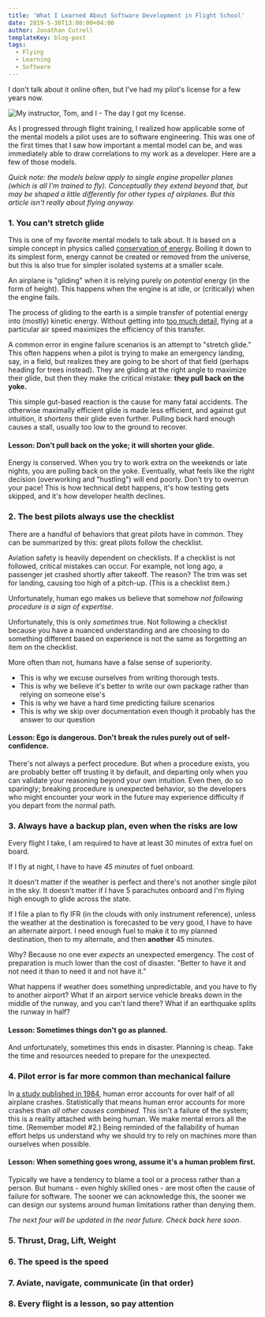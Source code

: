 ```yaml
---
title: 'What I Learned About Software Development in Flight School'
date: 2019-5-30T13:00:00+04:00
author: Jonathan Cutrell
templateKey: blog-post
tags:
  - Flying
  - Learning
  - Software
---
```



I don't talk about it online often, but I've had my pilot's license for a few years now.

![My instructor, Tom, and I - The day I got my license.](./license.jpg)

As I progressed through flight training, I realized how applicable some of the mental
models a pilot uses are to software engineering. This was one of the first times that
I saw how important a mental model can be, and was immediately able to draw correlations
to my work as a developer. Here are a few of those models.

_Quick note: the models below apply to single engine propeller planes (which is all I'm trained
to fly). Conceptually they extend beyond that, but may be shaped a little differently for other
types of airplanes. But this article isn't really about flying anyway._

### 1. You can't stretch glide

This is one of my favorite mental models to talk about. It is based on a simple concept in
physics called [conservation of energy](https://www.khanacademy.org/science/physics/work-and-energy/work-and-energy-tutorial/a/what-is-conservation-of-energy).
Boiling it down to its simplest form, energy cannot be created or removed from the universe,
but this is also true for simpler isolated systems at a smaller scale.

An airplane is "gliding" when it is relying purely on _potential_ energy (in the form of height).
This happens when the engine is at idle, or (critically) when the engine fails.

The process of gliding to the earth is a simple transfer of potential energy into (mostly)
kinetic energy. Without getting into [too much detail](https://www.boldmethod.com/learn-to-fly/maneuvers/how-to-handle-a-power-off-landing-following-an-engine-failure-best-glide-or-minimum-sink-how-to/), flying at a particular air speed maximizes the efficiency of this transfer.

A common error in engine failure scenarios is an attempt to "stretch glide."
This often happens when a pilot is trying to make an emergency
landing, say, in a field, but realizes they are going to be short of that field (perhaps
heading for trees instead). They are gliding at the right angle to maximize their glide,
but then they make the critical mistake: **they pull back on the yoke.**

This simple gut-based reaction is the cause for many fatal accidents. The otherwise maximally
efficient glide is made less efficient, and against gut intuition, it _shortens_ their glide
even further. Pulling back hard enough causes a stall, usually too low to the ground to recover.

#### Lesson: Don't pull back on the yoke; it will shorten your glide.
Energy is conserved. When you try to work extra on the weekends or late nights,
you are pulling back on the yoke. Eventually, what feels like the right decision
(overworking and "hustling") will end poorly. Don't try to overrun your pace!
This is how technical debt happens, it's how testing gets skipped, and it's how developer
health declines.

### 2. The best pilots always use the checklist

There are a handful of behaviors that great pilots have in common. They can be summarized
by this: great pilots follow the checklist.

Aviation safety is heavily dependent on checklists. If a checklist is not followed, critical
mistakes can occur. For example, not long ago, a passenger jet crashed shortly after takeoff.
The reason? The trim was set for landing, causing too high of a pitch-up.
(This is a checklist item.)

Unfortunately, human ego makes us believe that somehow _not following procedure is a sign of
expertise._

Unfortunately, this is only _sometimes_ true. Not following a checklist because you have a nuanced
understanding and are choosing to do something different based on experience is not the same as
forgetting an item on the checklist.

More often than not, humans have a false sense of superiority.

- This is why we excuse ourselves from writing thorough tests.
- This is why we believe it's better to write our own package rather than relying on someone else's
- This is why we have a hard time predicting failure scenarios
- This is why we skip over documentation even though it probably has the answer to our question

#### Lesson: Ego is dangerous. Don't break the rules purely out of self-confidence.
There's not always a perfect procedure. But when a procedure exists, you are probably better
off trusting it by default, and departing only when you can validate your reasoning
beyond your own intuition. Even then, do so sparingly; breaking procedure is unexpected
behavior, so the developers who might encounter your work in the future may experience
difficulty if you depart from the normal path.

### 3. Always have a backup plan, even when the risks are low

Every flight I take, I am required to have at least 30 minutes of extra fuel on board.

If I fly at night, I have to have _45 minutes_ of fuel onboard.

It doesn't matter if the weather is perfect and there's not another single pilot in the sky.
It doesn't matter if I have 5 parachutes onboard and I'm flying high enough to glide across
the state.

If I file a plan to fly IFR (in the clouds with only instrument reference),
unless the weather at the destination is forecasted to be very good, I have to have an
alternate airport. I need enough fuel to make it to my planned destination,
then to my alternate, and then **another** 45 minutes.

Why? Because no one ever _expects_ an unexpected emergency. The cost of preparation is much lower
than the cost of disaster. "Better to have it and not need it than to need it and not have it."

What happens if weather does something unpredictable, and you have to fly to another airport?
What if an airport service vehicle breaks down in the middle of the runway,
and you can't land there? What if an earthquake splits the runway in half?

#### Lesson: Sometimes things don't go as planned.
And unfortunately, sometimes this ends in disaster. Planning is cheap.
Take the time and resources needed to prepare for the unexpected.

### 4. Pilot error is far more common than mechanical failure

In [a study published in 1984](https://www.ncbi.nlm.nih.gov/pubmed/6497826), human error accounts
for over half of all airplane crashes. Statistically that means human error accounts for more crashes
than _all other causes combined._ This isn't a failure of the system; this is a reality attached
with being human. We make mental errors all the time. (Remember model #2.) Being reminded of the
fallability of human effort helps us understand why we should try to rely on machines more than
ourselves when possible.

#### Lesson: When something goes wrong, assume it's a human problem first.
Typically we have a tendency to blame a tool or a process rather than a person. But humans - even
highly skilled ones - are most often the cause of failure for software. The sooner we can
acknowledge this, the sooner we can design our systems around human limitations rather than
denying them.


*The next four will be updated in the near future. Check back here soon.*

### 5. Thrust, Drag, Lift, Weight
### 6. The speed is the speed
### 7. Aviate, navigate, communicate (in that order)
### 8. Every flight is a lesson, so pay attention
